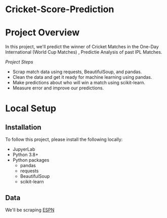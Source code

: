 # Cricket-Score-Prediction
# Project Overview

In this project, we'll predict the winner of Cricket Matches in the One-Day International (World Cup Matches) , Predictie Analysis of past IPL Matches. 

*Project Steps*

* Scrap match data using requests, BeautifulSoup, and pandas.  
* Clean the data and get it ready for machine learning using pandas.
* Make predictions about who will win a match using scikit-learn.
* Measure error and improve our predictions.


# Local Setup

## Installation

To follow this project, please install the following locally:

* JupyerLab
* Python 3.8+
* Python packages
    * pandas
    * requests
    * BeautifulSoup
    * scikit-learn
    
## Data

We'll be scraping [ESPN](https://www.espncricinfo.com)
